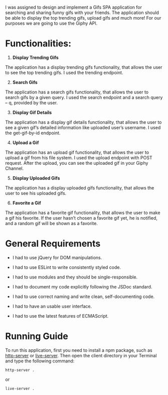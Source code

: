 I was assigned to design and implement a Gifs SPA application for searching and sharing funny gifs with your friends. The application should be able to display the top trending gifs, upload gifs and much more! For our purposes we are going to use the Giphy API.

# Functionalities:

1. **Display Trending Gifs**

The application has a display trending gifs functionality, that allows the user to see the top trending gifs. I used the trending endpoint.

2. **Search Gifs**

The application has a search gifs functionality, that allows the user to search gifs by a given query. I used the search endpoint and a search query – q, provided by the user.

3. **Display Gif Details**

The application has a display gif details functionality, that allows the user to see a given gif’s detailed information like uploaded user’s username. I used the get-gif-by-id endpoint.

4. **Upload a Gif**

The application has an upload gif functionality, that allows the user to upload a gif from his file system. I used the upload endpoint with POST request. After the upload, you can see the uploaded gif in your Giphy Channel.


5. **Display Uploaded Gifs**

The application has a display uploaded gifs functionality, that allows the user to see his uploaded gifs.

6. **Favorite a Gif**

The application has a favorite gif functionality, that allows the user to make a gif his favorite. If the user hasn’t chosen a favorite gif yet, he is notified, and a random gif will be shown as a favorite.

# General Requirements

- I had to use jQuery for DOM manipulations.

- I had to use ESLint to write consistently styled code.

- I had to use modules and they should be single-responsible.

- I had to document my code explicitly following the JSDoc standard.

- I had to use correct naming and write clean, self-documenting code.

- I had to have an usable user interface.

- I had to use the latest features of ECMAScript.

# Running Guide
To run this application, first you need to install a npm package, such as [http-server](https://www.npmjs.com/package/http-server) or [live-server](https://www.npmjs.com/package/live-server). Then open the client directory in your Terminal and type the following command:
```
http-server .
```
or
```
live-server .
```
